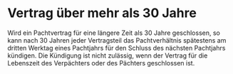 # Vertrag über mehr als 30 Jahre

Wird ein Pachtvertrag für eine längere Zeit als 30 Jahre geschlossen, so kann nach 30 Jahren jeder Vertragsteil das Pachtverhältnis spätestens am dritten Werktag eines Pachtjahrs für den Schluss des nächsten Pachtjahrs kündigen. Die Kündigung ist nicht zulässig, wenn der Vertrag für die Lebenszeit des Verpächters oder des Pächters geschlossen ist. 

